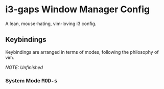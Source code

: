 # i3-gaps Window Manager Config

A lean, mouse-hating, vim-loving i3 config.

## Keybindings

Keybindings are arranged in terms of modes, following the philosophy of vim.

*NOTE: Unfinished*

### System Mode <kbd>MOD-s</kbd>

